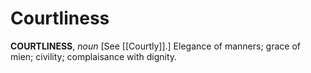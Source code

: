 # Courtliness

**COURTLINESS**, _noun_ \[See [[Courtly]].\] Elegance of manners; grace of mien; civility; complaisance with dignity.